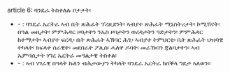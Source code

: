 article 6: ባንዴራ ትስቀለሉ ቦታታት፡

<ul>
			<li> - : ባንዴራ ኤርትራ ኣብ ቤት ጽሕፈት ፕረዚደንት፡ ኣብያተ ጽሕፈት ሚኒስትሪታት፡ ኮሚሽናት፡ በዓል መዚታት፡ ምምሕዳር ዞባታትን ንኡስ ዞባታትን ወረዳታትን ዓድታትን፡ ምምሕዳር ከተማታት፡ ኣብያተ ፍርዲ፡ ቤት ጽሕፈት ኣኽባር ሕጊ፡ ኣብያተ ትምህርቲ፡ ቤት ጽሕፈት ህዝባዊ ትካላት፡ ክፍላተ ሰራዊት፡ መደበራት ፖሊስ፡ ሓለዋ ዶባት፡ መራኽብን ጃልባታትን፡ ኣብ ኤምባሲታት ሃገረ ኤርትራ መዓልታዊ ትስቀል፡<ul>
			</ul></li>			<li> - : ኣብ ሃገራዊ በዓላት ኩለን ብሕታውያን ትካላት ባንዴራ ኤርትራ ክሰቕላ ግዴታ ኣለወን።<ul>
			</ul></li></ul>